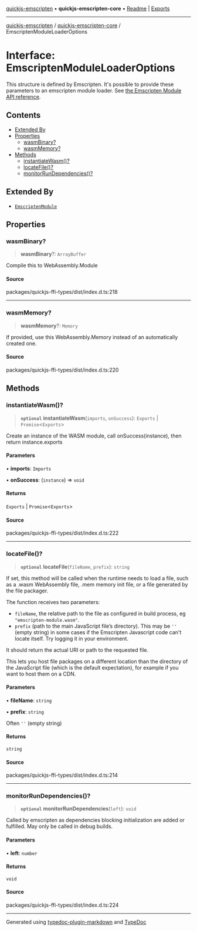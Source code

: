 [quickjs-emscripten](../../packages.md) • **quickjs-emscripten-core** • [Readme](../README.md) \| [Exports](../exports.md)

***

[quickjs-emscripten](../../packages.md) / [quickjs-emscripten-core](../exports.md) / EmscriptenModuleLoaderOptions

# Interface: EmscriptenModuleLoaderOptions

This structure is defined by Emscripten.
It's possible to provide these parameters to an emscripten module loader.
See [the Emscripten Module API reference](https://emscripten.org/docs/api_reference/module.html).

## Contents

- [Extended By](EmscriptenModuleLoaderOptions.md#extended-by)
- [Properties](EmscriptenModuleLoaderOptions.md#properties)
  - [wasmBinary?](EmscriptenModuleLoaderOptions.md#wasmbinary)
  - [wasmMemory?](EmscriptenModuleLoaderOptions.md#wasmmemory)
- [Methods](EmscriptenModuleLoaderOptions.md#methods)
  - [instantiateWasm()?](EmscriptenModuleLoaderOptions.md#instantiatewasm)
  - [locateFile()?](EmscriptenModuleLoaderOptions.md#locatefile)
  - [monitorRunDependencies()?](EmscriptenModuleLoaderOptions.md#monitorrundependencies)

## Extended By

- [`EmscriptenModule`](EmscriptenModule.md)

## Properties

### wasmBinary?

> **wasmBinary**?: `ArrayBuffer`

Compile this to WebAssembly.Module

#### Source

packages/quickjs-ffi-types/dist/index.d.ts:218

***

### wasmMemory?

> **wasmMemory**?: `Memory`

If provided, use this WebAssembly.Memory instead of an automatically created one.

#### Source

packages/quickjs-ffi-types/dist/index.d.ts:220

## Methods

### instantiateWasm()?

> **`optional`** **instantiateWasm**(`imports`, `onSuccess`): `Exports` \| `Promise`\<`Exports`\>

Create an instance of the WASM module, call onSuccess(instance), then return instance.exports

#### Parameters

• **imports**: `Imports`

• **onSuccess**: (`instance`) => `void`

#### Returns

`Exports` \| `Promise`\<`Exports`\>

#### Source

packages/quickjs-ffi-types/dist/index.d.ts:222

***

### locateFile()?

> **`optional`** **locateFile**(`fileName`, `prefix`): `string`

If set, this method will be called when the runtime needs to load a file,
such as a .wasm WebAssembly file, .mem memory init file, or a file
generated by the file packager.

The function receives two parameters:

- `fileName`, the relative path to the file as configured in build
process, eg `"emscripten-module.wasm"`.
- `prefix` (path to the main JavaScript file’s directory). This may be `''`
(empty string) in some cases if the Emscripten Javascript code can't locate
itself. Try logging it in your environment.

It should return the actual URI or path to the requested file.

This lets you host file packages on a different location than the directory
of the JavaScript file (which is the default expectation), for example if
you want to host them on a CDN.

#### Parameters

• **fileName**: `string`

• **prefix**: `string`

Often `''` (empty string)

#### Returns

`string`

#### Source

packages/quickjs-ffi-types/dist/index.d.ts:214

***

### monitorRunDependencies()?

> **`optional`** **monitorRunDependencies**(`left`): `void`

Called by emscripten as dependencies blocking initialization are added or fulfilled. May only be called in debug builds.

#### Parameters

• **left**: `number`

#### Returns

`void`

#### Source

packages/quickjs-ffi-types/dist/index.d.ts:224

***

Generated using [typedoc-plugin-markdown](https://www.npmjs.com/package/typedoc-plugin-markdown) and [TypeDoc](https://typedoc.org/)
